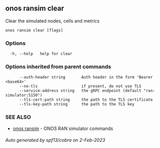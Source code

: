 <!--
SPDX-FileCopyrightText: 2019-present Open Networking Foundation <info@opennetworking.org>

SPDX-License-Identifier: Apache-2.0
-->

## onos ransim clear

Clear the simulated nodes, cells and metrics

```
onos ransim clear [flags]
```

### Options

```
  -h, --help   help for clear
```

### Options inherited from parent commands

```
      --auth-header string       Auth header in the form 'Bearer <base64>'
      --no-tls                   if present, do not use TLS
      --service-address string   the gRPC endpoint (default "ran-simulator:5150")
      --tls-cert-path string     the path to the TLS certificate
      --tls-key-path string      the path to the TLS key
```

### SEE ALSO

* [onos ransim](onos_ransim.md)	 - ONOS RAN simulator commands

###### Auto generated by spf13/cobra on 2-Feb-2023
